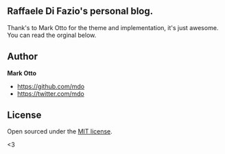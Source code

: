 ## Raffaele Di Fazio's personal blog.

Thank's to Mark Otto for the theme and implementation, it's just awesome. You
can read the orginal below.

## Author

**Mark Otto**
- <https://github.com/mdo>
- <https://twitter.com/mdo>


## License

Open sourced under the [MIT license](LICENSE.md).

<3
